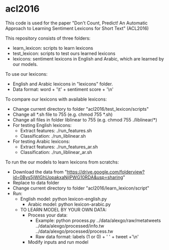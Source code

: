 # acl2016
This code is used for the paper "Don't Count, Predict! An Automatic Approach to Learning Sentiment Lexicons for Short Text" (ACL2016)

This repository consists of three folders:
  - learn_lexicon: scripts to learn lexicons
  - test_lexicon: scripts to test ours learned lexicons
  - lexicons: sentiment lexicons in English and Arabic, which are learned by our models.
  
To use our lexicons:
  - English and Arabic lexicons in "lexicons" folder.
  - Data format: word + '\t' + sentiment score + '\n'
  
To compare our lexicons with available lexicons:
  - Change current directory to folder "acl2016/test_lexicon/scripts"
  - Change all *.sh file to 755 (e.g. chmod 755 *.sh)
  - Change all files in folder liblinear to 755 (e.g. chmod 755 ./liblinear/*)
  - For testing English lexicons:
      + Extract features: ./run_features.sh
      + Classification: ./run_liblinear.sh
  - For testing Arabic lexicons:
      + Extract features: ./run_features_ar.sh
      + Classification: ./run_liblinear_ar.sh
      
To run the our models to learn lexicons from scratchs:
  - Download the data from "https://drive.google.com/folderview?id=0Bys5jWIGhUopakxaNjlPWG10RDA&usp=sharing" 
  - Replace to data folder
  - Change current directory to folder "acl2016/learn_lexicon/script"
  - Run:
    + English model: python lexicon-english.py
	  + Arabic model: python lexicon-arabic.py
	- TO LEARN MODEL BY YOUR OWN DATA:
	  + Process your data:
	    * Example: python process.py ../data/alexgo/raw/metatweets ../data/alexgo/processed/info.tw ../data/alexgo/processed/process.tw
	    * Raw data format: labels (1 or 0) + ' ' + tweet +'\n'
	  + Modify inputs and run model
